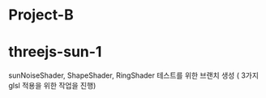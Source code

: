 # Project-B
# threejs-sun-1


sunNoiseShader, ShapeShader, RingShader 테스트를 위한 브랜치 생성 ( 3가지 glsl 적용을 위한 작업을 진행)
